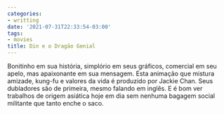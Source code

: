 ```yaml
---
categories:
- writting
date: '2021-07-31T22:33:54-03:00'
tags:
- movies
title: Din e o Dragão Genial
---
```


Bonitinho em sua história, simplório em seus gráficos, comercial em seu apelo, mas apaixonante em sua mensagem. Esta animação que mistura amizade, kung-fu e valores da vida é produzido por Jackie Chan. Seus dubladores são de primeira, mesmo falando em inglês. E é bom ver trabalhos de origem asiática hoje em dia sem nenhuma bagagem social militante que tanto enche o saco.